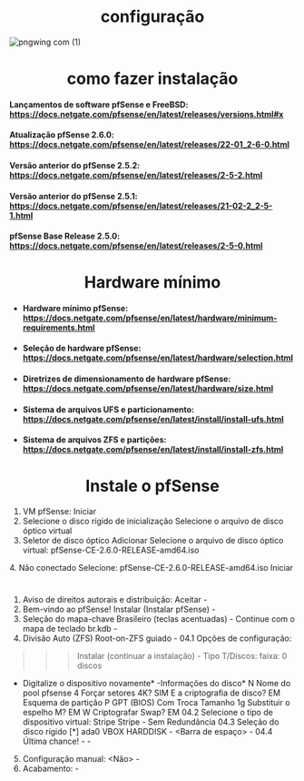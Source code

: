 <h1 align="center"> configuração </h1>

![pngwing com (1)](https://user-images.githubusercontent.com/101403126/216649846-916befce-0dc3-4519-9319-6ad7a25583e0.png)

<h1 align="center"> como fazer instalação </h1>

#### Lançamentos de software pfSense e FreeBSD: https://docs.netgate.com/pfsense/en/latest/releases/versions.html#x

#### Atualização pfSense 2.6.0: https://docs.netgate.com/pfsense/en/latest/releases/22-01_2-6-0.html

#### Versão anterior do pfSense 2.5.2: https://docs.netgate.com/pfsense/en/latest/releases/2-5-2.html

#### Versão anterior do pfSense 2.5.1: https://docs.netgate.com/pfsense/en/latest/releases/21-02-2_2-5-1.html

#### pfSense Base Release 2.5.0: https://docs.netgate.com/pfsense/en/latest/releases/2-5-0.html

<h1 align="center"> Hardware mínimo </h1>

* #### Hardware mínimo pfSense: https://docs.netgate.com/pfsense/en/latest/hardware/minimum-requirements.html

* #### Seleção de hardware pfSense: https://docs.netgate.com/pfsense/en/latest/hardware/selection.html

* #### Diretrizes de dimensionamento de hardware pfSense: https://docs.netgate.com/pfsense/en/latest/hardware/size.html

* #### Sistema de arquivos UFS e particionamento: https://docs.netgate.com/pfsense/en/latest/install/install-ufs.html

* #### Sistema de arquivos ZFS e partições: https://docs.netgate.com/pfsense/en/latest/install/install-zfs.html
 
<h1 align="center"> Instale o pfSense </h1>

 1. VM pfSense: Iniciar
 2. Selecione o disco rígido de inicialização
Selecione o arquivo de disco óptico virtual
3. Seletor de disco óptico
Adicionar
Selecione o arquivo de disco óptico virtual: pfSense-CE-2.6.0-RELEASE-amd64.iso
<Abrir>
  4. Não conectado
Selecione: pfSense-CE-2.6.0-RELEASE-amd64.iso
<Selecione>
Iniciar
  
  #
  01. Aviso de direitos autorais e distribuição:
Aceitar - <Enter>
02. Bem-vindo ao pfSense!
Instalar (Instalar pfSense) - <Enter>
03. Seleção do mapa-chave
Brasileiro (teclas acentuadas) - <Enter>
Continue com o mapa de teclado br.kdb - <Enter>
04. Divisão
Auto (ZFS) Root-on-ZFS guiado - <Enter>
04.1 Opções de configuração:
>>> Instalar (continuar a instalação) - <Enter>
Tipo T/Discos: faixa: 0 discos
- Digitalize o dispositivo novamente*
-Informações do disco*
N Nome do pool pfsense
4 Forçar setores 4K? SIM
E a criptografia de disco? EM
Esquema de partição P GPT (BIOS)
Com Troca Tamanho 1g
Substituir o espelho M? EM
W Criptografar Swap? EM
04.2 Selecione o tipo de dispositivo virtual:
Stripe Stripe - Sem Redundância <Enter>
04.3 Seleção do disco rígido
[*] ada0 VBOX HARDDISK - <Barra de espaço> - <Enter>
04.4 Última chance! - <Sim> - <Entre>
05. Configuração manual:
<Não> - <Entrar>
06. Acabamento:
<Reiniciar> - <Enter>
